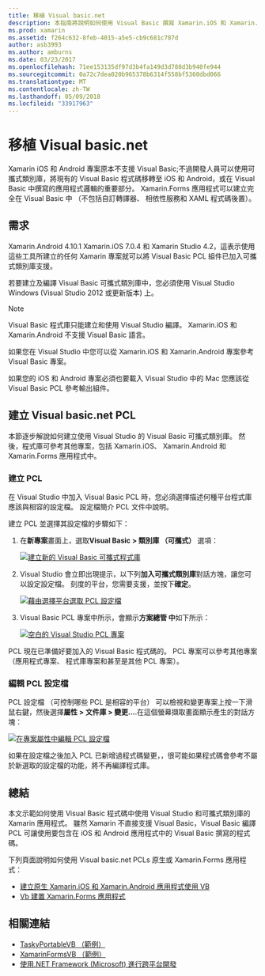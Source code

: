 ```yaml
---
title: 移植 Visual basic.net
description: 本指南將說明如何使用 Visual Basic 撰寫 Xamarin.iOS 和 Xamarin.Android 為目標的方案中可用的可攜式類別程式庫 (PCL) 專案。
ms.prod: xamarin
ms.assetid: f264c632-8feb-4015-a5e5-cb9c681c787d
author: asb3993
ms.author: amburns
ms.date: 03/23/2017
ms.openlocfilehash: 71ee153135df97d3b4fa149d3d788d3b940fe944
ms.sourcegitcommit: 0a72c7dea020b965378b6314f558bf5360dbd066
ms.translationtype: MT
ms.contentlocale: zh-TW
ms.lasthandoff: 05/09/2018
ms.locfileid: "33917963"
---
```

# <a name="portable-visual-basicnet"></a>移植 Visual basic.net

Xamarin iOS 和 Android 專案原本不支援 Visual Basic;不過開發人員可以使用可攜式類別庫，將現有的 Visual Basic 程式碼移轉至 iOS 和 Android，或在 Visual Basic 中撰寫的應用程式邏輯的重要部分。 Xamarin.Forms 應用程式可以建立完全在 Visual Basic 中 （不包括自訂轉譯器、 相依性服務和 XAML 程式碼後置）。

## <a name="requirements"></a>需求

Xamarin.Android 4.10.1 Xamarin.iOS 7.0.4 和 Xamarin Studio 4.2，這表示使用這些工具所建立的任何 Xamarin 專案就可以將 Visual Basic PCL 組件已加入可攜式類別庫支援。

若要建立及編譯 Visual Basic 可攜式類別庫中，您必須使用 Visual Studio Windows (Visual Studio 2012 或更新版本) 上。

> [!NOTE]
> Visual Basic 程式庫只能建立和使用 Visual Studio 編譯。 Xamarin.iOS 和 Xamarin.Android 不支援 Visual Basic 語言。
>
> 如果您在 Visual Studio 中您可以從 Xamarin.iOS 和 Xamarin.Android 專案參考 Visual Basic 專案。
>
> 如果您的 iOS 和 Android 專案必須也要載入 Visual Studio 中的 Mac 您應該從 Visual Basic PCL 參考輸出組件。


## <a name="creating-a-visual-basicnet-pcl"></a>建立 Visual basic.net PCL

本節逐步解說如何建立使用 Visual Studio 的 Visual Basic 可攜式類別庫。
然後，程式庫可參考其他專案，包括 Xamarin.iOS、 Xamarin.Android 和 Xamarin.Forms 應用程式中。

### <a name="creating-a-pcl"></a>建立 PCL

在 Visual Studio 中加入 Visual Basic PCL 時，您必須選擇描述何種平台程式庫應該與相容的設定檔。 設定檔簡介 PCL 文件中說明。

建立 PCL 並選擇其設定檔的步驟如下：

1.  在**新專案**畫面上，選取**Visual Basic > 類別庫 （可攜式）** 選項：

    [![](images/image1-sml.png "建立新的 Visual Basic 可攜式程式庫")](images/image1.png#lightbox)

1.  Visual Studio 會立即出現提示，以下列**加入可攜式類別庫**對話方塊，讓您可以設定設定檔。 刻度的平台，您需要支援，並按下**確定**。

    [![](images/image2-sml.png "藉由選擇平台選取 PCL 設定檔")](images/image2.png#lightbox)

1.  Visual Basic PCL 專案中所示，會顯示**方案總管 中**如下所示：

    [![](images/image3-sml.png "空白的 Visual Studio PCL 專案")](images/image3.png#lightbox)


PCL 現在已準備好要加入的 Visual Basic 程式碼的。 PCL 專案可以參考其他專案 （應用程式專案、 程式庫專案和甚至是其他 PCL 專案）。

### <a name="editing-the-pcl-profile"></a>編輯 PCL 設定檔

PCL 設定檔 （可控制哪些 PCL 是相容的平台） 可以檢視和變更專案上按一下滑鼠右鍵，然後選擇**屬性 > 文件庫 > 變更...**.在這個螢幕擷取畫面顯示產生的對話方塊：

 [![](images/image4-sml.png "在專案屬性中編輯 PCL 設定檔")](images/image4.png#lightbox)

如果在設定檔之後加入 PCL 已新增過程式碼變更，，很可能如果程式碼會參考不屬於新選取的設定檔的功能，將不再編譯程式庫。


## <a name="summary"></a>總結

本文示範如何使用 Visual Basic 程式碼中使用 Visual Studio 和可攜式類別庫的 Xamarin 應用程式。 雖然 Xamarin 不直接支援 Visual Basic，Visual Basic 編譯 PCL 可讓使用要包含在 iOS 和 Android 應用程式中的 Visual Basic 撰寫的程式碼。

下列頁面說明如何使用 Visual basic.net PCLs 原生或 Xamarin.Forms 應用程式：

- [建立原生 Xamarin.iOS 和 Xamarin.Android 應用程式使用 VB](native-apps.md)
- [Vb 建置 Xamarin.Forms 應用程式](xamarin-forms.md)


## <a name="related-links"></a>相關連結

- [TaskyPortableVB （範例）](https://github.com/xamarin/mobile-samples/tree/master/VisualBasic/TaskyPortableVB)
- [XamarinFormsVB （範例）](https://github.com/xamarin/mobile-samples/tree/master/VisualBasic/XamarinFormsVB)
- [使用.NET Framework (Microsoft) 進行跨平台開發](http://msdn.microsoft.com/library/gg597391(v=vs.110).aspx)
